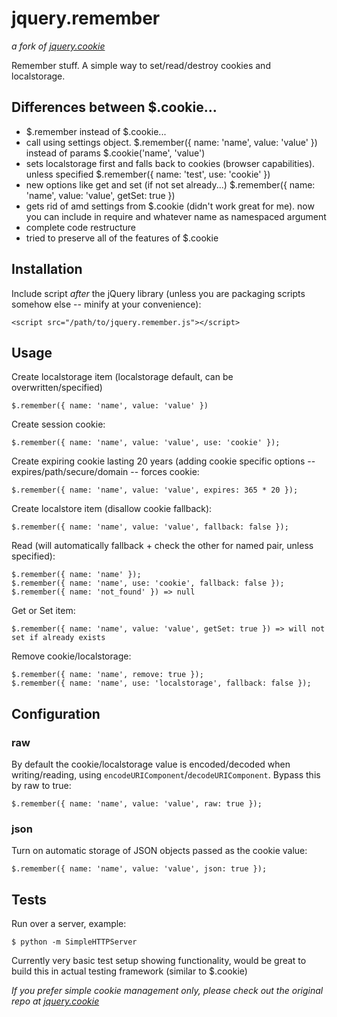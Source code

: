 # jquery.remember
*a fork of [jquery.cookie](https://github.com/carhartl/jquery-cookie)*

Remember stuff. A simple way to set/read/destroy cookies and localstorage.

## Differences between $.cookie...

+ $.remember instead of $.cookie...
+ call using settings object. $.remember({ name: 'name', value: 'value' }) instead of params $.cookie('name', 'value')
+ sets localstorage first and falls back to cookies (browser capabilities). unless specified $.remember({ name: 'test', use: 'cookie' })
+ new options like get and set (if not set already...) $.remember({ name: 'name', value: 'value', getSet: true })
+ gets rid of amd settings from $.cookie (didn't work great for me). now you can include in require and whatever name as namespaced argument
+ complete code restructure
+ tried to preserve all of the features of $.cookie

## Installation

Include script *after* the jQuery library (unless you are packaging scripts somehow else -- minify at your convenience):
    
    <script src="/path/to/jquery.remember.js"></script>

## Usage

Create localstorage item (localstorage default, can be overwritten/specified)

    $.remember({ name: 'name', value: 'value' })

Create session cookie:

    $.remember({ name: 'name', value: 'value', use: 'cookie' });

Create expiring cookie lasting 20 years (adding cookie specific options -- expires/path/secure/domain -- forces cookie:

    $.remember({ name: 'name', value: 'value', expires: 365 * 20 });

Create localstore item (disallow cookie fallback):

    $.remember({ name: 'name', value: 'value', fallback: false });

Read (will automatically fallback + check the other for named pair, unless specified):

    $.remember({ name: 'name' });
    $.remember({ name: 'name', use: 'cookie', fallback: false });
    $.remember({ name: 'not_found' }) => null

Get or Set item:

    $.remember({ name: 'name', value: 'value', getSet: true }) => will not set if already exists

Remove cookie/localstorage:

    $.remember({ name: 'name', remove: true });
    $.remember({ name: 'name', use: 'localstorage', fallback: false });

## Configuration

### raw

By default the cookie/localstorage value is encoded/decoded when writing/reading, using `encodeURIComponent`/`decodeURIComponent`. Bypass this by raw to true:

    $.remember({ name: 'name', value: 'value', raw: true });

### json

Turn on automatic storage of JSON objects passed as the cookie value:

    $.remember({ name: 'name', value: 'value', json: true });


## Tests

Run over a server, example:

    $ python -m SimpleHTTPServer

Currently very basic test setup showing functionality, would be great to build this in actual testing framework (similar to $.cookie)

*If you prefer simple cookie management only, please check out the original repo at [jquery.cookie](https://github.com/carhartl/jquery-cookie)*
